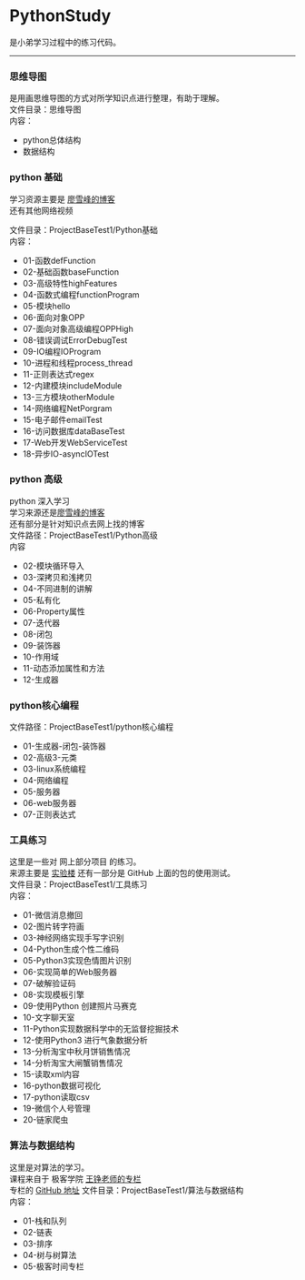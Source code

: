 # PythonStudy

是小弟学习过程中的练习代码。

---

### 思维导图
是用画思维导图的方式对所学知识点进行整理，有助于理解。  
文件目录：思维导图  
内容： 
- python总体结构
- 数据结构

### python 基础
学习资源主要是 [廖雪峰的博客](https://www.liaoxuefeng.com/wiki/0014316089557264a6b348958f449949df42a6d3a2e542c000)  
还有其他网络视频  

文件目录：ProjectBaseTest1/Python基础       
内容：  
- 01-函数defFunction
- 02-基础函数baseFunction
- 03-高级特性highFeatures
- 04-函数式编程functionProgram
- 05-模块hello
- 06-面向对象OPP
- 07-面向对象高级编程OPPHigh
- 08-错误调试ErrorDebugTest
- 09-IO编程IOProgram
- 10-进程和线程process_thread
- 11-正则表达式regex
- 12-内建模块includeModule
- 13-三方模块otherModule
- 14-网络编程NetPorgram
- 15-电子邮件emailTest
- 16-访问数据库dataBaseTest
- 17-Web开发WebServiceTest
- 18-异步IO-asyncIOTest

### python 高级
python 深入学习  
学习来源还是[廖雪峰的博客](https://www.liaoxuefeng.com/wiki/0014316089557264a6b348958f449949df42a6d3a2e542c000)    
还有部分是针对知识点去网上找的博客  
文件路径：ProjectBaseTest1/Python高级  
内容
- 02-模块循环导入
- 03-深拷贝和浅拷贝
- 04-不同进制的讲解
- 05-私有化
- 06-Property属性
- 07-迭代器
- 08-闭包
- 09-装饰器
- 10-作用域
- 11-动态添加属性和方法
- 12-生成器  


### python核心编程
文件路径：ProjectBaseTest1/python核心编程  
- 01-生成器-闭包-装饰器
- 02-高级3-元类
- 03-linux系统编程
- 04-网络编程
- 05-服务器
- 06-web服务器
- 07-正则表达式

### 工具练习
这里是一些对 网上部分项目 的练习。  
来源主要是 [实验楼](https://www.shiyanlou.com)
还有一部分是 GitHub 上面的包的使用测试。  
文件目录：ProjectBaseTest1/工具练习  
内容：  
- 01-微信消息撤回
- 02-图片转字符画
- 03-神经网络实现手写字识别
- 04-Python生成个性二维码
- 05-Python3实现色情图片识别
- 06-实现简单的Web服务器
- 07-破解验证码
- 08-实现模板引擎
- 09-使用Python 创建照片马赛克
- 10-文字聊天室
- 11-Python实现数据科学中的无监督挖掘技术
- 12-使用Python3 进行气象数据分析
- 13-分析淘宝中秋月饼销售情况
- 14-分析淘宝大闸蟹销售情况
- 15-读取xml内容
- 16-python数据可视化
- 17-python读取csv
- 19-微信个人号管理
- 20-链家爬虫

### 算法与数据结构
这里是对算法的学习。  
课程来自于 极客学院 [王铮老师的专栏](https://time.geekbang.org/column/article/40011)  
专栏的 [GitHub 地址](https://github.com/wangzheng0822/algo)
文件目录：ProjectBaseTest1/算法与数据结构  
内容：  
- 01-栈和队列
- 02-链表
- 03-排序
- 04-树与树算法
- 05-极客时间专栏



